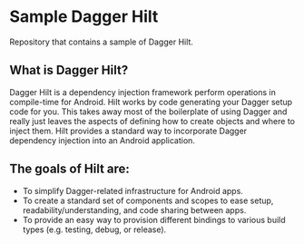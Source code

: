 # Sample Dagger Hilt

Repository that contains a sample of Dagger Hilt.

## What is Dagger Hilt?
Dagger Hilt is a dependency injection framework perform operations in compile-time for Android. Hilt works by code generating your Dagger setup code for you. This takes away most of the boilerplate of using Dagger and really just leaves the aspects of defining how to create objects and where to inject them.
Hilt provides a standard way to incorporate Dagger dependency injection into an Android application.

## The goals of Hilt are:
* To simplify Dagger-related infrastructure for Android apps.
* To create a standard set of components and scopes to ease setup, readability/understanding, and code sharing between apps.
* To provide an easy way to provision different bindings to various build types (e.g. testing, debug, or release).
